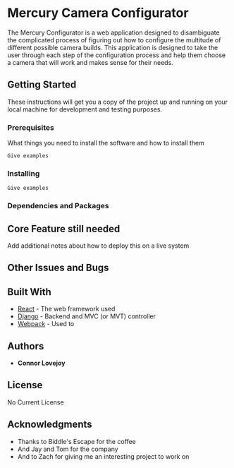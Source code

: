 # Mercury Camera Configurator

The Mercury Configurator is a web application designed to disambiguate the complicated process of figuring out how to 
configure the multitude of different possible camera builds. This application is designed to take the user through each step of 
the configuration process and help them choose a camera that will work and makes sense for their needs. 

## Getting Started

These instructions will get you a copy of the project up and running on your local machine for development and testing purposes.


### Prerequisites

What things you need to install the software and how to install them

```
Give examples
```

### Installing



```
Give examples 
```


### Dependencies and Packages 

## Core Feature still needed

Add additional notes about how to deploy this on a live system

## Other Issues and Bugs

## Built With

* [React]() - The web framework used
* [Django]() - Backend and MVC (or MVT) controller
* [Webpack]() - Used to


## Authors

* **Connor Lovejoy** 



## License

No Current License 

## Acknowledgments

* Thanks to Biddle's Escape for the coffee
* And Jay and Tom for the company
* And to Zach for giving me an interesting project to work on 
